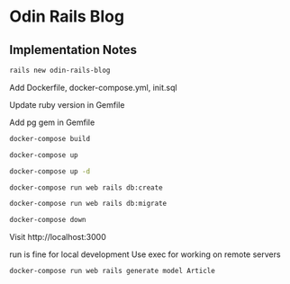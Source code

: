# Odin Rails Blog

## Implementation Notes

```sh
rails new odin-rails-blog
```

Add Dockerfile, docker-compose.yml, init.sql

Update ruby version in Gemfile

Add pg gem in Gemfile

```sh
docker-compose build

docker-compose up

docker-compose up -d

docker-compose run web rails db:create

docker-compose run web rails db:migrate

docker-compose down
```

Visit http://localhost:3000

run is fine for local development
Use exec for working on remote servers

```sh
docker-compose run web rails generate model Article
```